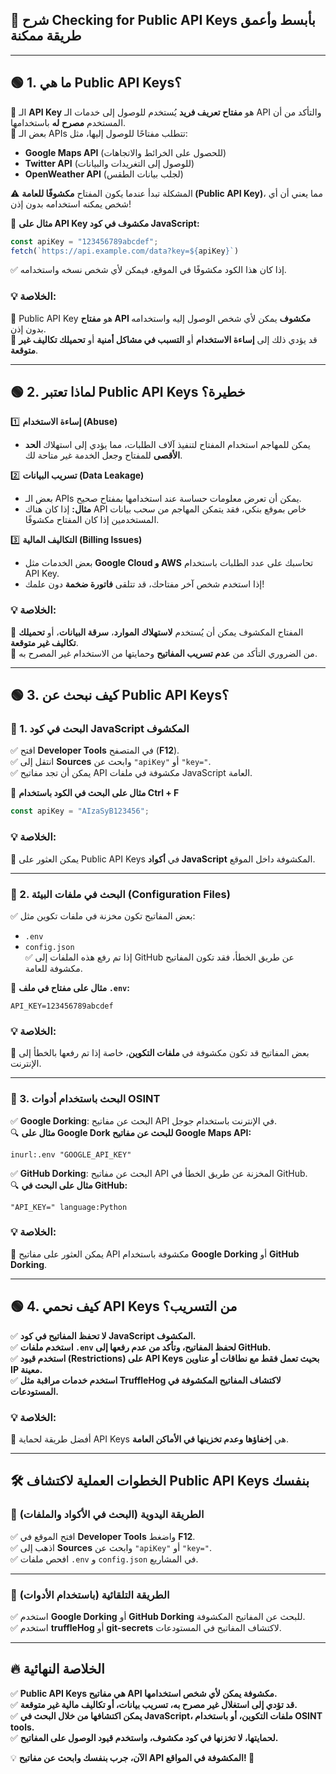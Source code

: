 ## **📌 شرح Checking for Public API Keys بأبسط وأعمق طريقة ممكنة**

---

## **🟢 1. ما هي Public API Keys؟**

🔹 الـ **API Key** هو **مفتاح تعريف فريد** يُستخدم للوصول إلى خدمات الـ API والتأكد من أن المستخدم **مصرح له** باستخدامها.  
🔹 بعض الـ APIs تتطلب مفتاحًا للوصول إليها، مثل:

- **Google Maps API** (للحصول على الخرائط والاتجاهات)
- **Twitter API** (للوصول إلى التغريدات والبيانات)
- **OpenWeather API** (لجلب بيانات الطقس)

⚠️ المشكلة تبدأ عندما يكون المفتاح **مكشوفًا للعامة (Public API Key)**، مما يعني أن أي شخص يمكنه استخدامه بدون إذن!

📌 **مثال على API Key مكشوف في كود JavaScript:**

```javascript
const apiKey = "123456789abcdef";  
fetch(`https://api.example.com/data?key=${apiKey}`)
```

✅ إذا كان هذا الكود مكشوفًا في الموقع، فيمكن لأي شخص نسخه واستخدامه.

### **💡 الخلاصة:**

🔹 Public API Key هو **مفتاح API مكشوف** يمكن لأي شخص الوصول إليه واستخدامه بدون إذن.  
🔹 قد يؤدي ذلك إلى **إساءة الاستخدام** أو **التسبب في مشاكل أمنية** أو **تحميلك تكاليف غير متوقعة**.

---

## **🟢 2. لماذا تعتبر Public API Keys خطيرة؟**

1️⃣ **إساءة الاستخدام (Abuse)**

- يمكن للمهاجم استخدام المفتاح لتنفيذ آلاف الطلبات، مما يؤدي إلى استهلاك **الحد الأقصى** للمفتاح وجعل الخدمة غير متاحة لك.

2️⃣ **تسريب البيانات (Data Leakage)**

- بعض الـ APIs يمكن أن تعرض معلومات حساسة عند استخدامها بمفتاح صحيح.
- **مثال:** إذا كان هناك API خاص بموقع بنكي، فقد يتمكن المهاجم من سحب بيانات المستخدمين إذا كان المفتاح مكشوفًا.

3️⃣ **التكاليف المالية (Billing Issues)**

- بعض الخدمات مثل **Google Cloud و AWS** تحاسبك على عدد الطلبات باستخدام API Key.
- إذا استخدم شخص آخر مفتاحك، قد تتلقى **فاتورة ضخمة** دون علمك!

### **💡 الخلاصة:**

🔹 المفتاح المكشوف يمكن أن يُستخدم **لاستهلاك الموارد**، **سرقة البيانات**، أو **تحميلك تكاليف غير متوقعة**.  
🔹 من الضروري التأكد من **عدم تسريب المفاتيح** وحمايتها من الاستخدام غير المصرح به.

---

## **🟢 3. كيف نبحث عن Public API Keys؟**

### **🔹 1. البحث في كود JavaScript المكشوف**

✅ افتح **Developer Tools** في المتصفح (**F12**).  
✅ انتقل إلى **Sources** وابحث عن `"apiKey"` أو `"key="`.  
✅ يمكن أن تجد مفاتيح API مكشوفة في ملفات JavaScript العامة.

📌 **مثال على البحث في الكود باستخدام Ctrl + F**

```javascript
const apiKey = "AIzaSyB123456";
```

### **💡 الخلاصة:**

🔹 يمكن العثور على Public API Keys في **أكواد JavaScript** المكشوفة داخل الموقع.

---

### **🔹 2. البحث في ملفات البيئة (Configuration Files)**

✅ بعض المفاتيح تكون مخزنة في ملفات تكوين مثل:

- `.env`
- `config.json`  
    ✅ إذا تم رفع هذه الملفات إلى GitHub عن طريق الخطأ، فقد تكون المفاتيح مكشوفة للعامة.

📌 **مثال على مفتاح في ملف `.env`:**

```plaintext
API_KEY=123456789abcdef
```

### **💡 الخلاصة:**

🔹 بعض المفاتيح قد تكون مكشوفة في **ملفات التكوين**، خاصة إذا تم رفعها بالخطأ إلى الإنترنت.

---

### **🔹 3. البحث باستخدام أدوات OSINT**

✅ **Google Dorking**: البحث عن مفاتيح API في الإنترنت باستخدام جوجل.  
🔍 **مثال على Google Dork للبحث عن مفاتيح Google Maps API:**

```plaintext
inurl:.env "GOOGLE_API_KEY"
```

✅ **GitHub Dorking**: البحث عن مفاتيح API المخزنة عن طريق الخطأ في GitHub.  
🔍 **مثال على البحث في GitHub:**

```plaintext
"API_KEY=" language:Python
```

### **💡 الخلاصة:**

🔹 يمكن العثور على مفاتيح API مكشوفة باستخدام **Google Dorking** أو **GitHub Dorking**.

---

## **🟢 4. كيف نحمي API Keys من التسريب؟**

✅ **لا تحفظ المفاتيح في كود JavaScript المكشوف.**  
✅ **استخدم ملفات `.env` لحفظ المفاتيح، وتأكد من عدم رفعها إلى GitHub.**  
✅ **استخدم قيود (Restrictions) على API Keys بحيث تعمل فقط مع نطاقات أو عناوين IP معينة.**  
✅ **استخدم خدمات مراقبة مثل TruffleHog لاكتشاف المفاتيح المكشوفة في المستودعات.**

### **💡 الخلاصة:**

🔹 أفضل طريقة لحماية API Keys هي **إخفاؤها وعدم تخزينها في الأماكن العامة**.

---

## **🛠️ الخطوات العملية لاكتشاف Public API Keys بنفسك**

### **🔴 الطريقة اليدوية (البحث في الأكواد والملفات)**

✅ افتح الموقع في **Developer Tools** واضغط **F12**.  
✅ اذهب إلى **Sources** وابحث عن `"apiKey"` أو `"key="`.  
✅ افحص ملفات `.env` و `config.json` في المشاريع.

---

### **🔵 الطريقة التلقائية (باستخدام الأدوات)**

✅ استخدم **Google Dorking** أو **GitHub Dorking** للبحث عن المفاتيح المكشوفة.  
✅ استخدم **truffleHog** أو **git-secrets** لاكتشاف المفاتيح في المستودعات.

---

## **🔥 الخلاصة النهائية**

✅ **Public API Keys هي مفاتيح API مكشوفة يمكن لأي شخص استخدامها.**  
✅ **قد تؤدي إلى استغلال غير مصرح به، تسريب بيانات، أو تكاليف مالية غير متوقعة.**  
✅ **يمكن اكتشافها من خلال البحث في JavaScript، ملفات التكوين، أو باستخدام OSINT tools.**  
✅ **لحمايتها، لا تخزنها في كود مكشوف، واستخدم قيود الوصول على المفاتيح.**

💡 **الآن، جرب بنفسك وابحث عن مفاتيح API المكشوفة في المواقع! 🚀**